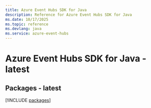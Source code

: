 ```yaml
---
title: Azure Event Hubs SDK for Java
description: Reference for Azure Event Hubs SDK for Java
ms.date: 10/17/2025
ms.topic: reference
ms.devlang: java
ms.service: azure-event-hubs
---
```

# Azure Event Hubs SDK for Java - latest
## Packages - latest
[!INCLUDE [packages](event-hubs-index.md)]